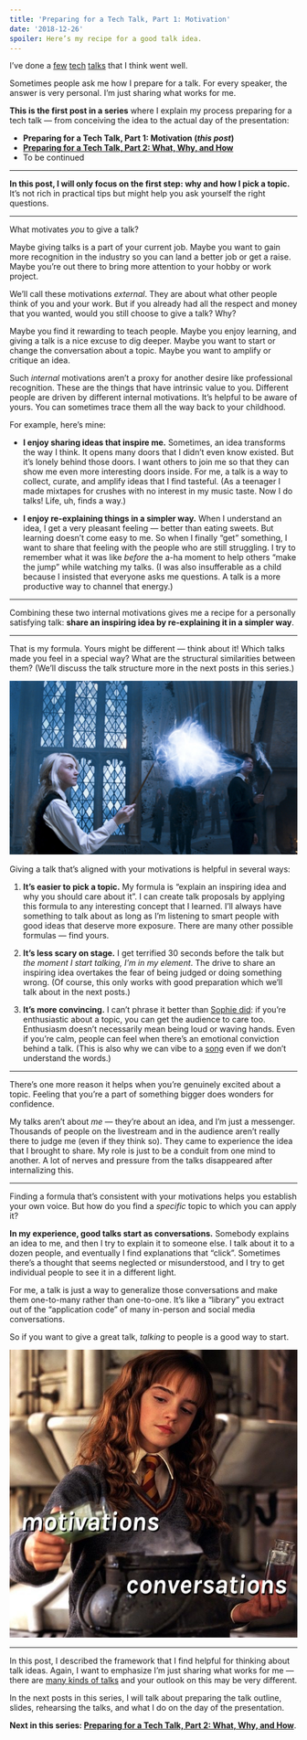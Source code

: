 ```yaml
---
title: 'Preparing for a Tech Talk, Part 1: Motivation'
date: '2018-12-26'
spoiler: Here’s my recipe for a good talk idea.
---
```


I’ve done a [few](https://www.youtube.com/watch?v=xsSnOQynTHs) [tech](https://www.youtube.com/watch?v=nLF0n9SACd4) [talks](https://www.youtube.com/watch?v=dpw9EHDh2bM) that I think went well.

Sometimes people ask me how I prepare for a talk. For every speaker, the answer is very personal. I’m just sharing what works for me.

**This is the first post in a series** where I explain my process preparing for a tech talk — from conceiving the idea to the actual day of the presentation:

* **Preparing for a Tech Talk, Part 1: Motivation (*this post*)**
* **[Preparing for a Tech Talk, Part 2: What, Why, and How](/preparing-for-tech-talk-part-2-what-why-and-how/)**
* To be continued

<p />

---

**In this post, I will only focus on the first step: why and how I pick a topic.** It’s not rich in practical tips but might help you ask yourself the right questions.

---

What motivates *you* to give a talk?

Maybe giving talks is a part of your current job. Maybe you want to gain more recognition in the industry so you can land a better job or get a raise. Maybe you’re out there to bring more attention to your hobby or work project.

We’ll call these motivations *external*. They are about what other people think of you and your work. But if you already had all the respect and money that you wanted, would you still choose to give a talk? Why?

Maybe you find it rewarding to teach people. Maybe you enjoy learning, and giving a talk is a nice excuse to dig deeper. Maybe you want to start or change the conversation about a topic. Maybe you want to amplify or critique an idea.

Such *internal* motivations aren’t a proxy for another desire like professional recognition. These are the things that have intrinsic value to you. Different people are driven by different internal motivations. It’s helpful to be aware of yours. You can sometimes trace them all the way back to your childhood.

For example, here’s mine:

* **I enjoy sharing ideas that inspire me.** Sometimes, an idea transforms the way I think. It opens many doors that I didn’t even know existed. But it’s lonely behind those doors. I want others to join me so that they can show me even more interesting doors inside. For me, a talk is a way to collect, curate, and amplify ideas that I find tasteful. (As a teenager I made mixtapes for crushes with no interest in my music taste. Now I do talks! Life, uh, finds a way.)

* **I enjoy re-explaining things in a simpler way.** When I understand an idea, I get a very pleasant feeling — better than eating sweets. But learning doesn’t come easy to me. So when I finally “get” something, I want to share that feeling with the people who are still struggling. I try to remember what it was like *before* the a-ha moment to help others “make the jump” while watching my talks. (I was also insufferable as a child because I insisted that everyone asks me questions. A talk is a more productive way to channel that energy.)

---

Combining these two internal motivations gives me a recipe for a personally satisfying talk: **share an inspiring idea by re-explaining it in a simpler way**.

---

That is my formula. Yours might be different — think about it! Which talks made you feel in a special way? What are the structural similarities between them? (We’ll discuss the talk structure more in the next posts in this series.)

![Luna Lovegood invoking a Patronus Charm. Image © 2007 Warner Bros. Ent](./patronus.jpg)

Giving a talk that’s aligned with your motivations is helpful in several ways:

1. **It’s easier to pick a topic.** My formula is “explain an inspiring idea and why you should care about it”. I can create talk proposals by applying this formula to any interesting concept that I learned. I’ll always have something to talk about as long as I’m listening to smart people with good ideas that deserve more exposure. There are many other possible formulas — find yours.

2. **It’s less scary on stage.** I get terrified 30 seconds before the talk but *the moment I start talking, I’m in my element*. The drive to share an inspiring idea overtakes the fear of being judged or doing something wrong. (Of course, this only works with good preparation which we’ll talk about in the next posts.)

3. **It’s more convincing.** I can’t phrase it better than [Sophie did](https://mobile.twitter.com/sophiebits/status/1077723835481284608): if you’re enthusiastic about a topic, you can get the audience to care too. Enthusiasm doesn’t necessarily mean being loud or waving hands. Even if you’re calm, people can feel when there’s an emotional conviction behind a talk. (This is also why we can vibe to a [song](https://www.youtube.com/watch?v=6SWIwW9mg8s) even if we don’t understand the words.)

---

There’s one more reason it helps when you’re genuinely excited about a topic. Feeling that you’re a part of something bigger does wonders for confidence.

My talks aren’t about *me* — they’re about an idea, and I’m just a messenger. Thousands of people on the livestream and in the audience aren’t really there to judge me (even if they think so). They came to experience the idea that I brought to share. My role is just to be a conduit from one mind to another. A lot of nerves and pressure from the talks disappeared after internalizing this.

---

Finding a formula that’s consistent with your motivations helps you establish your own voice. But how do you find a *specific* topic to which you can apply it?

**In my experience, good talks start as conversations.** Somebody explains an idea to me, and then I try to explain it to someone else. I talk about it to a dozen people, and eventually I find explanations that “click”. Sometimes there’s a thought that seems neglected or misunderstood, and I try to get individual people to see it in a different light.

For me, a talk is just a way to generalize those conversations and make them one-to-many rather than one-to-one. It’s like a “library” you extract out of the “application code” of many in-person and social media conversations.

So if you want to give a great talk, *talking* to people is a good way to start.

![Hermione Granger making a potion. Vials have text imposed on top: "motivations" and "conversations". Cauldron is a metaphor for your talk. Image © 2001 Warner Bros. Ent](./cauldron.jpg)

---

In this post, I described the framework that I find helpful for thinking about talk ideas. Again, I want to emphasize I’m just sharing what works for me — there are [many kinds of talks](https://mobile.twitter.com/jackiehluo/status/1077717283026411520) and your outlook on this may be very different.

In the next posts in this series, I will talk about preparing the talk outline, slides, rehearsing the talks, and what I do on the day of the presentation.

**Next in this series: [Preparing for a Tech Talk, Part 2: What, Why, and How](/preparing-for-tech-talk-part-2-what-why-and-how/)**.
